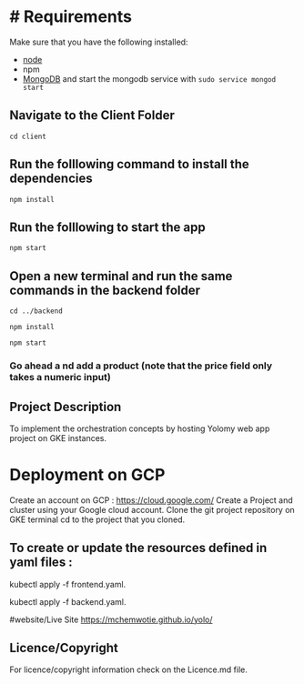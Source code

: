 # # Requirements
Make sure that you have the following installed:
- [node](https://www.digitalocean.com/community/tutorials/how-to-install-node-js-on-ubuntu-18-04) 
- npm 
- [MongoDB](https://docs.mongodb.com/manual/tutorial/install-mongodb-on-ubuntu/) and start the mongodb service with `sudo service mongod start`

## Navigate to the Client Folder 
 `cd client`

## Run the folllowing command to install the dependencies 
 `npm install`

## Run the folllowing to start the app
 `npm start`

## Open a new terminal and run the same commands in the backend folder
 `cd ../backend`

 `npm install`

 `npm start`

 ### Go ahead a nd add a product (note that the price field only takes a numeric input)

 ## Project Description
 
To implement the orchestration concepts by hosting Yolomy web app project on GKE instances.

# Deployment on GCP
Create an account on GCP : https://cloud.google.com/
Create a Project and cluster using your Google cloud account.
Clone the git project repository on GKE terminal
cd to the project that you cloned.

## To create or update the resources defined in yaml files :
kubectl apply -f frontend.yaml.

kubectl apply -f backend.yaml.

#website/Live Site
 https://mchemwotie.github.io/yolo/

## Licence/Copyright
For licence/copyright information check on the Licence.md file.
